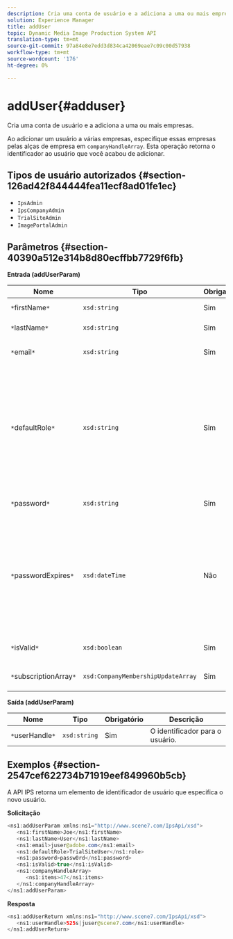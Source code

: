 ```yaml
---
description: Cria uma conta de usuário e a adiciona a uma ou mais empresas.
solution: Experience Manager
title: addUser
topic: Dynamic Media Image Production System API
translation-type: tm+mt
source-git-commit: 97a84e8e7edd3d834ca42069eae7c09c00d57938
workflow-type: tm+mt
source-wordcount: '176'
ht-degree: 0%

---
```



# addUser{#adduser}

Cria uma conta de usuário e a adiciona a uma ou mais empresas.

Ao adicionar um usuário a várias empresas, especifique essas empresas pelas alças de empresa em `companyHandleArray`. Esta operação retorna o identificador ao usuário que você acabou de adicionar.

## Tipos de usuário autorizados {#section-126ad42f844444fea11ecf8ad01fe1ec}

* `IpsAdmin`
* `IpsCompanyAdmin`
* `TrialSiteAdmin`
* `ImagePortalAdmin`

## Parâmetros {#section-40390a512e314b8d80ecffbb7729f6fb}

**Entrada (addUserParam)**

| Nome | Tipo | Obrigatório | Descrição |
|---|---|---|---|
| `*`firstName`*` | `xsd:string` | Sim | O nome do usuário. |
| `*`lastName`*` | `xsd:string` | Sim | O sobrenome do usuário. |
| `*`email`*` | `xsd:string` | Sim | O endereço de email do usuário. |
| `*`defaultRole`*` | `xsd:string` | Sim | Define a função de um usuário em cada empresa à qual ele pertence. Entretanto, observe que a função `IpsAdmin` substitui outras configurações por empresa. |
| `*`password`*` | `xsd:string` | Sim | Define a senha do usuário |
| `*`passwordExpires`*` | `xsd:dateTime` | Não | Define o período de expiração da senha. Forneça o fuso horário ao transmitir a solicitação. Os fusos horários são ajustados para Hora central. |
| `*`isValid`*` | `xsd:boolean` | Sim | Determina se o usuário é válido. |
| `*`subscriptionArray`*` | `xsd:CompanyMembershipUpdateArray` | Sim | Uma matriz de alças de empresa. |

**Saída (addUserParam)**

| Nome | Tipo | Obrigatório | Descrição |
|---|---|---|---|
| `*`userHandle`*` | `xsd:string` | Sim | O identificador para o usuário. |

## Exemplos {#section-2547cef622734b71919eef849960b5cb}

A API IPS retorna um elemento de identificador de usuário que especifica o novo usuário.

**Solicitação**

```java
<ns1:addUserParam xmlns:ns1="http://www.scene7.com/IpsApi/xsd">
   <ns1:firstName>Joe</ns1:firstName>
   <ns1:lastName>User</ns1:lastName>
   <ns1:email>juser@adobe.com</ns1:email>
   <ns1:defaultRole>TrialSiteUser</ns1:role>
   <ns1:password>passw0rd</ns1:password>
   <ns1:isValid>true</ns1:isValid>
   <ns1:companyHandleArray>
      <ns1:items>47</ns1:items>
   </ns1:companyHandleArray>
</ns1:addUserParam>
```

**Resposta**

```java
<ns1:addUserReturn xmlns:ns1="http://www.scene7.com/IpsApi/xsd">
   <ns1:userHandle>525s|juser@scene7.com</ns1:userHandle>
</ns1:addUserReturn>
```


